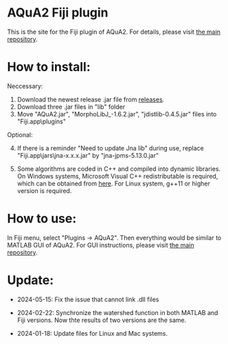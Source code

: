 # AQuA2 Fiji plugin

This is the site for the Fiji plugin of AQuA2.
For details, please visit [the main repository](https://github.com/yu-lab-vt/AQuA2).

# How to install:

Neccessary:

1. Download the newest release .jar file from [releases](https://github.com/yu-lab-vt/AQuA2-Fiji/releases).
2. Download three .jar files in "lib" folder
3. Move "AQuA2.jar", "MorphoLibJ_-1.6.2.jar", "jdistlib-0.4.5.jar" files into "Fiji.app\plugins\"

Optional:

4. If there is a reminder "Need to update Jna lib" during use, replace "Fiji.app\jars\jna-x.x.x.jar" by "jna-jpms-5.13.0.jar"

5. Some algorithms are coded in C++ and compiled into dynamic libraries. On Windows systems, Microsoft Visual C++ redistributable is required, which can be obtained from [here](https://learn.microsoft.com/en-us/cpp/windows/latest-supported-vc-redist). For Linux system, g++11 or higher version is required.

# How to use:

In Fiji menu, select "Plugins -> AQuA2". Then everything would be similar to MATLAB GUI of AQuA2.
For GUI instructions, please visit [the main repository](https://github.com/yu-lab-vt/AQuA2).

# Update:
* 2024-05-15: Fix the issue that cannot link .dll files

* 2024-02-22: Synchronize the watershed function in both MATLAB and Fiji versions. Now thte results of two versions are the same.

* 2024-01-18: Update files for Linux and Mac systems.